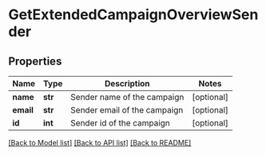 # GetExtendedCampaignOverviewSender

## Properties
Name | Type | Description | Notes
------------ | ------------- | ------------- | -------------
**name** | **str** | Sender name of the campaign | [optional] 
**email** | **str** | Sender email of the campaign | [optional] 
**id** | **int** | Sender id of the campaign | [optional] 

[[Back to Model list]](../README.md#documentation-for-models) [[Back to API list]](../README.md#documentation-for-api-endpoints) [[Back to README]](../README.md)


